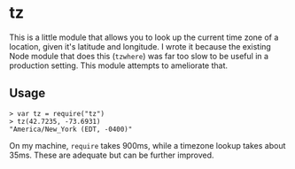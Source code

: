 tz
==

This is a little module that allows you to look up the current time zone of a
location, given it's latitude and longitude. I wrote it because the existing
Node module that does this (`tzwhere`) was far too slow to be useful in a
production setting. This module attempts to ameliorate that.

Usage
-----

    > var tz = require("tz")
    > tz(42.7235, -73.6931)
    "America/New_York (EDT, -0400)"

On my machine, `require` takes 900ms, while a timezone lookup takes about 35ms.
These are adequate but can be further improved.
